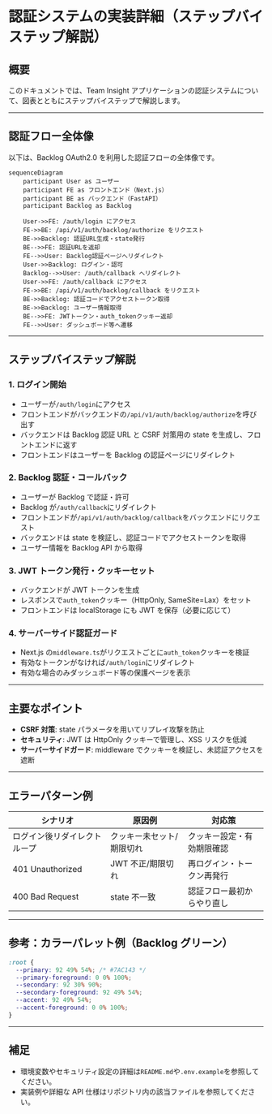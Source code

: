 # 認証システムの実装詳細（ステップバイステップ解説）

## 概要

このドキュメントでは、Team Insight アプリケーションの認証システムについて、図表とともにステップバイステップで解説します。

---

## 認証フロー全体像

以下は、Backlog OAuth2.0 を利用した認証フローの全体像です。

```mermaid
sequenceDiagram
    participant User as ユーザー
    participant FE as フロントエンド（Next.js）
    participant BE as バックエンド（FastAPI）
    participant Backlog as Backlog

    User->>FE: /auth/login にアクセス
    FE->>BE: /api/v1/auth/backlog/authorize をリクエスト
    BE->>Backlog: 認証URL生成・state発行
    BE-->>FE: 認証URLを返却
    FE-->>User: Backlog認証ページへリダイレクト
    User->>Backlog: ログイン・認可
    Backlog-->>User: /auth/callback へリダイレクト
    User->>FE: /auth/callback にアクセス
    FE->>BE: /api/v1/auth/backlog/callback をリクエスト
    BE->>Backlog: 認証コードでアクセストークン取得
    BE->>Backlog: ユーザー情報取得
    BE-->>FE: JWTトークン・auth_tokenクッキー返却
    FE-->>User: ダッシュボード等へ遷移
```

---

## ステップバイステップ解説

### 1. ログイン開始

- ユーザーが`/auth/login`にアクセス
- フロントエンドがバックエンドの`/api/v1/auth/backlog/authorize`を呼び出す
- バックエンドは Backlog 認証 URL と CSRF 対策用の state を生成し、フロントエンドに返す
- フロントエンドはユーザーを Backlog の認証ページにリダイレクト

### 2. Backlog 認証・コールバック

- ユーザーが Backlog で認証・許可
- Backlog が`/auth/callback`にリダイレクト
- フロントエンドが`/api/v1/auth/backlog/callback`をバックエンドにリクエスト
- バックエンドは state を検証し、認証コードでアクセストークンを取得
- ユーザー情報を Backlog API から取得

### 3. JWT トークン発行・クッキーセット

- バックエンドが JWT トークンを生成
- レスポンスで`auth_token`クッキー（HttpOnly, SameSite=Lax）をセット
- フロントエンドは localStorage にも JWT を保存（必要に応じて）

### 4. サーバーサイド認証ガード

- Next.js の`middleware.ts`がリクエストごとに`auth_token`クッキーを検証
- 有効なトークンがなければ`/auth/login`にリダイレクト
- 有効な場合のみダッシュボード等の保護ページを表示

---

## 主要なポイント

- **CSRF 対策**: state パラメータを用いてリプレイ攻撃を防止
- **セキュリティ**: JWT は HttpOnly クッキーで管理し、XSS リスクを低減
- **サーバーサイドガード**: middleware でクッキーを検証し、未認証アクセスを遮断

---

## エラーパターン例

| シナリオ                     | 原因例                    | 対応策                     |
| ---------------------------- | ------------------------- | -------------------------- |
| ログイン後リダイレクトループ | クッキー未セット/期限切れ | クッキー設定・有効期限確認 |
| 401 Unauthorized             | JWT 不正/期限切れ         | 再ログイン・トークン再発行 |
| 400 Bad Request              | state 不一致              | 認証フロー最初からやり直し |

---

## 参考：カラーパレット例（Backlog グリーン）

```css
:root {
  --primary: 92 49% 54%; /* #7AC143 */
  --primary-foreground: 0 0% 100%;
  --secondary: 92 30% 90%;
  --secondary-foreground: 92 49% 54%;
  --accent: 92 49% 54%;
  --accent-foreground: 0 0% 100%;
}
```

---

## 補足

- 環境変数やセキュリティ設定の詳細は`README.md`や`.env.example`を参照してください。
- 実装例や詳細な API 仕様はリポジトリ内の該当ファイルを参照してください。
